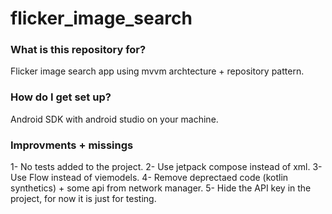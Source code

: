 # flicker_image_search


### What is this repository for? ###
Flicker image search app using mvvm archtecture + repository pattern. 


### How do I get set up? ###
Android SDK with android studio on your machine.

### Improvments + missings ###
1- No tests added to the project. 
2- Use jetpack compose instead of xml. 
3- Use Flow instead of viemodels. 
4- Remove deprectaed code (kotlin synthetics) + some api from network manager. 
5- Hide the API key in the project, for now it is just for testing. 

